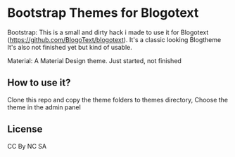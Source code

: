 # Bootstrap Themes for Blogotext
Bootstrap: This is a small and dirty hack i made to use it for Blogotext
(https://github.com/BlogoText/blogotext). It's a classic looking Blogtheme
It's also not finished yet but kind of usable.

Material: A Material Design theme. Just started, not finished

## How to use it?
Clone this repo and copy the theme folders to themes directory, Choose the theme in the admin panel

## License
CC By NC SA
